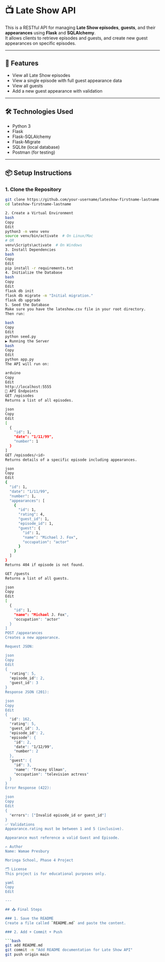 # 📺 Late Show API

This is a RESTful API for managing **Late Show episodes**, **guests**, and their **appearances** using **Flask** and **SQLAlchemy**.  
It allows clients to retrieve episodes and guests, and create new guest appearances on specific episodes.

---

## 🚀 Features

- View all Late Show episodes
- View a single episode with full guest appearance data
- View all guests
- Add a new guest appearance with validation

---

## 🛠️ Technologies Used

- Python 3
- Flask
- Flask-SQLAlchemy
- Flask-Migrate
- SQLite (local database)
- Postman (for testing)

---

## 📦 Setup Instructions

### 1. Clone the Repository

```bash
git clone https://github.com/your-username/lateshow-firstname-lastname.git
cd lateshow-firstname-lastname

2. Create a Virtual Environment
bash
Copy
Edit
python3 -m venv venv
source venv/bin/activate  # On Linux/Mac
# OR
venv\Scripts\activate  # On Windows
3. Install Dependencies
bash
Copy
Edit
pip install -r requirements.txt
4. Initialize the Database
bash
Copy
Edit
flask db init
flask db migrate -m "Initial migration."
flask db upgrade
5. Seed the Database
Make sure you have the lateshow.csv file in your root directory.
Then run:

bash
Copy
Edit
python seed.py
▶️ Running the Server
bash
Copy
Edit
python app.py
The API will run on:

arduino
Copy
Edit
http://localhost:5555
🔌 API Endpoints
GET /episodes
Returns a list of all episodes.

json
Copy
Edit
[
  {
    "id": 1,
    "date": "1/11/99",
    "number": 1
  }
]
GET /episodes/<id>
Returns details of a specific episode including appearances.

json
Copy
Edit
{
  "id": 1,
  "date": "1/11/99",
  "number": 1,
  "appearances": [
    {
      "id": 1,
      "rating": 4,
      "guest_id": 1,
      "episode_id": 1,
      "guest": {
        "id": 1,
        "name": "Michael J. Fox",
        "occupation": "actor"
      }
    }
  ]
}
Returns 404 if episode is not found.

GET /guests
Returns a list of all guests.

json
Copy
Edit
[
  {
    "id": 1,
    "name": "Michael J. Fox",
    "occupation": "actor"
  }
]
POST /appearances
Creates a new appearance.

Request JSON:

json
Copy
Edit
{
  "rating": 5,
  "episode_id": 2,
  "guest_id": 3
}
Response JSON (201):

json
Copy
Edit
{
  "id": 162,
  "rating": 5,
  "guest_id": 3,
  "episode_id": 2,
  "episode": {
    "id": 2,
    "date": "1/12/99",
    "number": 2
  },
  "guest": {
    "id": 3,
    "name": "Tracey Ullman",
    "occupation": "television actress"
  }
}
Error Response (422):

json
Copy
Edit
{
  "errors": ["Invalid episode_id or guest_id"]
}
✅ Validations
Appearance.rating must be between 1 and 5 (inclusive).

Appearance must reference a valid Guest and Episode.

✍️ Author
Name: Wamae Presbury

Moringa School, Phase 4 Project

🗂️ License
This project is for educational purposes only.

yaml
Copy
Edit

---

## 📥 Final Steps

### 1. Save the README
Create a file called `README.md` and paste the content.

### 2. Add + Commit + Push

```bash
git add README.md
git commit -m "Add README documentation for Late Show API"
git push origin main
